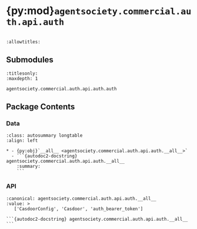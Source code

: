# {py:mod}`agentsociety.commercial.auth.api.auth`

```{py:module} agentsociety.commercial.auth.api.auth
```

```{autodoc2-docstring} agentsociety.commercial.auth.api.auth
:allowtitles:
```

## Submodules

```{toctree}
:titlesonly:
:maxdepth: 1

agentsociety.commercial.auth.api.auth.auth
```

## Package Contents

### Data

````{list-table}
:class: autosummary longtable
:align: left

* - {py:obj}`__all__ <agentsociety.commercial.auth.api.auth.__all__>`
  - ```{autodoc2-docstring} agentsociety.commercial.auth.api.auth.__all__
    :summary:
    ```
````

### API

````{py:data} __all__
:canonical: agentsociety.commercial.auth.api.auth.__all__
:value: >
   ['CasdoorConfig', 'Casdoor', 'auth_bearer_token']

```{autodoc2-docstring} agentsociety.commercial.auth.api.auth.__all__
```

````
